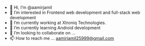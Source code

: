 - 👋 Hi, I’m @aamirjamil
- 👀 I’m interested in Frontend web development and full-stack web development
- 🌱 I’m currently working at Xtroniq Technologies.
- 🌱 I’m currently learning Android development
- 💞️ I’m looking to collaborate on ...
- 📫 How to reach me ... aamirjamil25999@gmail.com

<!---
aamirjamil25999/aamirjamil25999 is a ✨ special ✨ repository because its `README.md` (this file) appears on your GitHub profile.
You can click the Preview link to take a look at your changes.
--->
